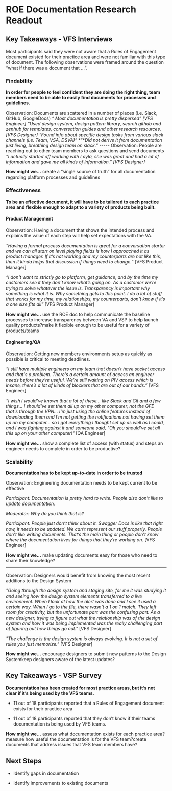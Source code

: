 # ROE Documentation Research Readout

## Key Takeaways - VFS Interviews

Most participants said they were not aware that a Rules of Engagement document existed for their practice area and were not familiar with this type of document. The following observations were framed around the question “what if there was a document that …”. 



### Findability

**In order for people to feel confident they are doing the right thing, team members need to be able to easily find documents for processes and guidelines.**

Observation: Documents are scattered in a number of places (i.e. Slack, GitHub, GoogleDocs)
*“ Most documentation is pretty dispersed” [VFS Engineer]*
*“Used design system, design pattern library, search github and zenhub for templates, conversation guides and other research resources. [VFS Designer]*
*“Found info about specific design tasks from various slack channels (i.e. Team, VSA, DSVA)”*
*“**Did not derive it from documentation just living, breathing design team on slack.”*
\-----
Observation: People are reaching out to other team members to ask questions and send documents
*“I actually started off working with Layla, she was great and had a lot of information and gave me all kinds of information.” [VFS Designer]*

**How might we...** create a “single source of truth” for all documentation regarding platform processes and guidelines 



### Effectiveness

**To be an effective document, it will have to be tailored to each practice area and flexible enough to adapt to a variety of products being built.**

#### Product Management

Observation: Having a document that shows the intended process and explains the value of each step will help set expectations with the VA.

*“Having a formal process documentation is great for a conversation starter and we can all start on level playing fields is how I approached it as product manager. If it’s not working and my counterparts are not like this, then it kinda helps that discussion if things need to change.”* [VFS Product Manager]

*“I don't want to strictly go to platform, get guidance, and by the time my customers see it they don’t know what’s going on. As a customer we’re trying to solve whatever the issue is. Transparency is important why something is what it is. Why something gets to this point. I do a lot of stuff that works for my time, my relationships, my counterparts, don't know if it’s a one size fits all”* [VFS Product Manager]

**How might we...** use the ROE doc to help communicate the baseline processes to increase transparency between VA and VSP to help launch quality products?make it flexible enough to be useful for a variety of products/teams



#### Engineering/QA

Observation: Getting new members environments setup as quickly as possible is critical to meeting deadlines. 

*“I still have multiple engineers on my team that doesn't have socket access and that's a problem. There's a certain amount of access an engineer needs before they’re useful. We’re still waiting on PIV access which is insane, there’s a lot of kinds of blockers that are out of our hands.”* [VFS Engineer]

*“I wish I would've known that a lot of these... like Slack and Git and a few things... I should've set them all up on my other computer, not the GFE that's through the VPN… I'm just using the online features instead of downloading them and I'm not getting the notifications not having set them up on my computer... so I got everything I thought set up as well as I could, and I was fighting against it and someone said, "Oh you should've set all this up on your other computer!"* [QA Engineer]

**How might we...** show a complete list of access (with status) and steps an engineer needs to complete in order to be productive?



### Scalability

**Documentation has to be kept up-to-date in order to be trusted** 

Observation: Engineering documentation needs to be kept current to be effective

*Participant: Documentation is pretty hard to write. People also don’t like to update documentation.*

*Moderator: Why do you think that is?*

*Participant: People just don’t think about it. Swagger Docs is like that right now, it needs to be updated. We can’t represent our stuff properly. People don’t like writing documents. That’s the main thing or people don’t know where the documentation lives for things that they’re working on.* [VFS Engineer]

**How might we...** make updating documents easy for those who need to share their knowledge?

-----

Observation: Designers would benefit from knowing the most recent additions to the Design System

*"Going through the design system and staging site, for me it was studying it and seeing how the design system elements transferred to a live environment. When I look at how the alert was done and I see it used a certain way. When I go to the file, there wasn’t a 1 on 1 match. They left room for creativity, but the unfortunate part was the confusing part. As a new designer, trying to figure out what the relationship was of the design system and how it was being implemented was the really challenging part of figuring out how things go out."* [VFS Designer]

*"The challenge is the design system is always evolving. It is not a set of rules you just memorize."* [VFS Designer]

**How might we...** encourage designers to submit new patterns to the Design Systemkeep designers aware of the latest updates?



## Key Takeaways - VSP Survey

**Documentation has been created for most practice areas, but it’s not clear if it’s being used by the VFS teams.** 

- 11 out of 18 participants reported that a Rules of Engagement document exists for their practice area

-  11 out of 18 participants reported that they don’t know if their teams documentation is being used by VFS teams.

**How might we...** assess what documentation exists for each practice area?measure how useful the documentation is for the VFS team?create documents that address issues that VFS team members have?



## Next Steps

- Identify gaps in documentation

- Identify improvements to existing documents
